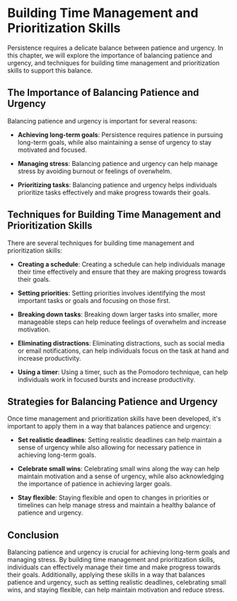 Building Time Management and Prioritization Skills
=============================================================================================

Persistence requires a delicate balance between patience and urgency. In this chapter, we will explore the importance of balancing patience and urgency, and techniques for building time management and prioritization skills to support this balance.

The Importance of Balancing Patience and Urgency
------------------------------------------------

Balancing patience and urgency is important for several reasons:

* **Achieving long-term goals**: Persistence requires patience in pursuing long-term goals, while also maintaining a sense of urgency to stay motivated and focused.

* **Managing stress**: Balancing patience and urgency can help manage stress by avoiding burnout or feelings of overwhelm.

* **Prioritizing tasks**: Balancing patience and urgency helps individuals prioritize tasks effectively and make progress towards their goals.

Techniques for Building Time Management and Prioritization Skills
-----------------------------------------------------------------

There are several techniques for building time management and prioritization skills:

* **Creating a schedule**: Creating a schedule can help individuals manage their time effectively and ensure that they are making progress towards their goals.

* **Setting priorities**: Setting priorities involves identifying the most important tasks or goals and focusing on those first.

* **Breaking down tasks**: Breaking down larger tasks into smaller, more manageable steps can help reduce feelings of overwhelm and increase motivation.

* **Eliminating distractions**: Eliminating distractions, such as social media or email notifications, can help individuals focus on the task at hand and increase productivity.

* **Using a timer**: Using a timer, such as the Pomodoro technique, can help individuals work in focused bursts and increase productivity.

Strategies for Balancing Patience and Urgency
---------------------------------------------

Once time management and prioritization skills have been developed, it's important to apply them in a way that balances patience and urgency:

* **Set realistic deadlines**: Setting realistic deadlines can help maintain a sense of urgency while also allowing for necessary patience in achieving long-term goals.

* **Celebrate small wins**: Celebrating small wins along the way can help maintain motivation and a sense of urgency, while also acknowledging the importance of patience in achieving larger goals.

* **Stay flexible**: Staying flexible and open to changes in priorities or timelines can help manage stress and maintain a healthy balance of patience and urgency.

Conclusion
----------

Balancing patience and urgency is crucial for achieving long-term goals and managing stress. By building time management and prioritization skills, individuals can effectively manage their time and make progress towards their goals. Additionally, applying these skills in a way that balances patience and urgency, such as setting realistic deadlines, celebrating small wins, and staying flexible, can help maintain motivation and reduce stress.
